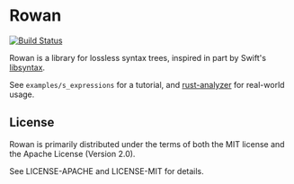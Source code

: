 # Rowan

[![Build Status](https://travis-ci.org/matklad/rowan.svg?branch=master)](https://travis-ci.org/matklad/rowan)

Rowan is a library for lossless syntax trees, inspired in part by
Swift's [libsyntax](https://github.com/apple/swift/tree/5e2c815edfd758f9b1309ce07bfc01c4bc20ec23/lib/Syntax).

See `examples/s_expressions` for a tutorial, and [rust-analyzer](https://github.com/matklad/rust-analyzer/) for real-world usage.

## License

Rowan is primarily distributed under the terms of both the MIT
license and the Apache License (Version 2.0).

See LICENSE-APACHE and LICENSE-MIT for details.

